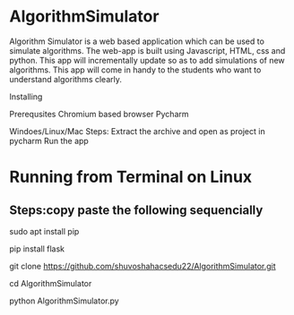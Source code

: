 # AlgorithmSimulator
Algorithm Simulator is a web based application which can be used to simulate algorithms. The web-app is built using Javascript, HTML,
css and python. This app will incrementally update so as to add simulations of new algorithms. This app will come in handy to the students 
who want to understand algorithms clearly.

Installing

Prerequsites
Chromium based browser
Pycharm

Windoes/Linux/Mac
Steps:
Extract the archive and open as project in pycharm
Run the app

Running from Terminal on Linux
==============================
Steps:copy paste the following sequencially
-----
sudo apt install pip                

pip install flask            

git clone https://github.com/shuvoshahacsedu22/AlgorithmSimulator.git            

cd AlgorithmSimulator        

python AlgorithmSimulator.py                 

